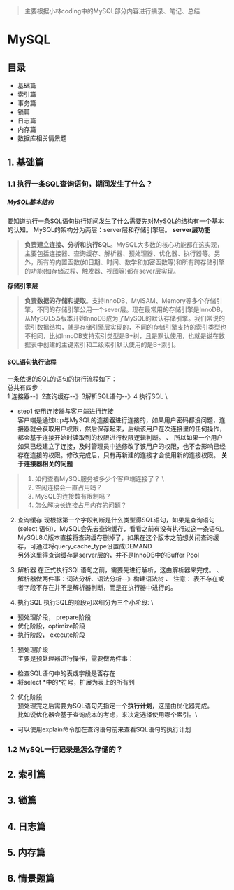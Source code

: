 > 主要根据小林coding中的MySQL部分内容进行摘录、笔记、总结

# MySQL
## 目录
* 基础篇
* 索引篇
* 事务篇
* 锁篇
* 日志篇
* 内存篇
* 数据库相关情景题

## 1. 基础篇
### 1.1 执行一条SQL查询语句，期间发生了什么？
##### MySQL基本结构
要知道执行一条SQL语句执行期间发生了什么需要先对MySQL的结构有一个基本的认知。
MySQL的架构分为两层：server层和存储引擎层。
**server层功能**
>**负责建立连接、分析和执行SQL**。MySQL大多数的核心功能都在这实现，主要包括连接器、查询缓存、解析器、预处理器、优化器、执行器等。另外，所有的内置函数(如日期、时间、数学和加密函数等)和所有跨存储引擎的功能(如存储过程、触发器、视图等)都在sever层实现。

**存储引擎层**
>**负责数据的存储和提取**。支持InnoDB、MyISAM、Memory等多个存储引擎，不同的存储引擎公用一个sever层。现在最常用的存储引擎是InnoDB，从MySQL5.5版本开始InnoDB成为了MySQL的默认存储引擎。我们常说的索引数据结构，就是存储引擎层实现的，不同的存储引擎支持的索引类型也不相同，比如InnoDB支持索引类型是B+树，且是默认使用，也就是说在数据表中创建的主键索引和二级索引默认使用的是B+索引。

#### SQL语句执行流程
一条依据的SQL的语句的执行流程如下： \
总共有四步： \
1 连接器--》2查询缓存--》3解析SQL语句--》4 执行SQL \
* step1 使用连接器与客户端进行连接 \
客户端是通过tcp与MySQL的连接器进行连接的，如果用户密码都没问题，连接器就会获取用户权限，然后保存起来，后续该用户在次连接里的任何操作，都会基于连接开始时读取到的权限进行权限逻辑判断。 、
所以如果一个用户如果已经建立了连接，及时管理员中途修改了该用户的权限，也不会影响已经存在连接的权限。修改完成后，只有再新建的连接才会使用新的连接权限。 
**关于连接器相关的问题**
>1. 如何查看MySQL服务被多少个客户端连接了？ \
> 2. 空闲连接会一直占用吗？
> 3. MySQL的连接数有限制吗？
> 4. 怎么解决长连接占用内存的问题？
 

2. 查询缓存
现根据第一个字段判断是什么类型得SQL语句，如果是查询语句(select 语句)，MySQL会先去查询缓存，看看之前有没有执行过这一条语句。 \
MySQL8.0版本直接将查询缓存删掉了，如果在这个版本之前想关闭查询缓存，可通过将query_cache_type设置成DEMAND \
另外这里得查询缓存是server层的，并不是InnoDB中的Buffer Pool

3. 解析器
在正式执行SQL语句之前，需要先进行解析，这由解析器来完成。 、
解析器做两件事：词法分析、语法分析--》构建语法树 、
注意：
表不存在或者字段不存在并不是解析器判断，而是在执行器中进行的。


4. 执行SQL
执行SQL的阶段可以细分为三个小阶段: \
* 预处理阶段， prepare阶段
* 优化阶段，optimize阶段
* 执行阶段， execute阶段

1) 预处理阶段 \
主要是预处理器进行操作，需要做两件事：
- 检查SQL语句中的表或字段是否存在
- 将select \*中的\*符号，扩展为表上的所有列

2) 优化阶段 \
预处理完之后需要为SQL语句先指定一个**执行计划**，这是由优化器完成。 \
比如说优化器会基于查询成本的考虑，来决定选择使用哪个索引。\
* 可以使用explain命令加在查询语句前来查看SQL语句的执行计划





### 1.2 MySQL一行记录是怎么存储的？





## 2. 索引篇
## 3. 锁篇
## 4. 日志篇
## 5. 内存篇
## 6. 情景题篇





